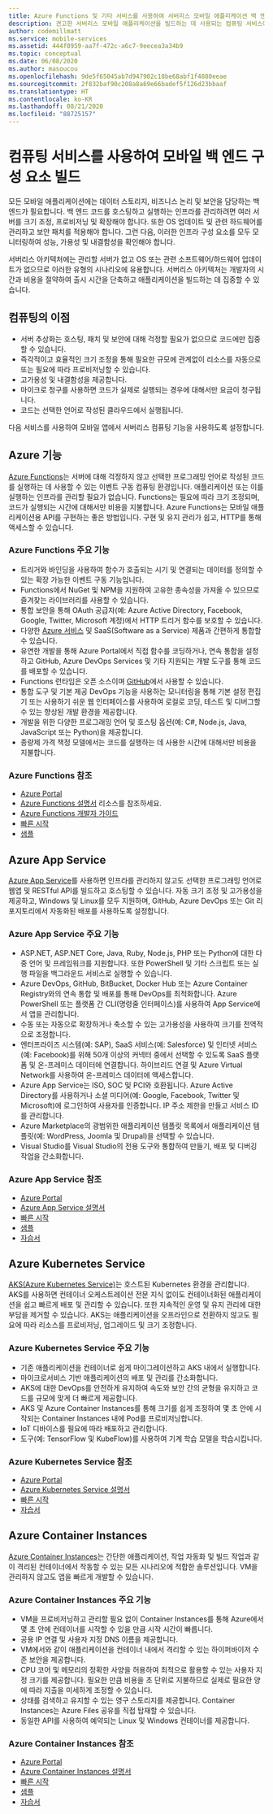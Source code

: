 ```yaml
---
title: Azure Functions 및 기타 서비스를 사용하여 서버리스 모바일 애플리케이션 백 엔드 빌드
description: 견고한 서버리스 모바일 애플리케이션을 빌드하는 데 사용되는 컴퓨팅 서비스에 대해 알아봅니다.
author: codemillmatt
ms.service: mobile-services
ms.assetid: 444f0959-aa7f-472c-a6c7-9eecea3a34b9
ms.topic: conceptual
ms.date: 06/08/2020
ms.author: masoucou
ms.openlocfilehash: 9de5f65045ab7d947902c18be68abf1f4880eeae
ms.sourcegitcommit: 2f832baf90c208a8a69e66badef5f126d23bbaaf
ms.translationtype: HT
ms.contentlocale: ko-KR
ms.lasthandoff: 08/21/2020
ms.locfileid: "88725157"
---
```

# <a name="build-mobile-back-end-components-with-compute-services"></a>컴퓨팅 서비스를 사용하여 모바일 백 엔드 구성 요소 빌드

모든 모바일 애플리케이션에는 데이터 스토리지, 비즈니스 논리 및 보안을 담당하는 백 엔드가 필요합니다. 백 엔드 코드를 호스팅하고 실행하는 인프라를 관리하려면 여러 서버를 크기 조정, 프로비저닝 및 확장해야 합니다. 또한 OS 업데이트 및 관련 하드웨어를 관리하고 보안 패치를 적용해야 합니다. 그런 다음, 이러한 인프라 구성 요소를 모두 모니터링하여 성능, 가용성 및 내결함성을 확인해야 합니다. 

서버리스 아키텍처에는 관리할 서버가 없고 OS 또는 관련 소프트웨어/하드웨어 업데이트가 없으므로 이러한 유형의 시나리오에 유용합니다. 서버리스 아키텍처는 개발자의 시간과 비용을 절약하여 출시 시간을 단축하고 애플리케이션을 빌드하는 데 집중할 수 있습니다.

## <a name="benefits-of-compute"></a>컴퓨팅의 이점

- 서버 추상화는 호스팅, 패치 및 보안에 대해 걱정할 필요가 없으므로 코드에만 집중할 수 있습니다.
- 즉각적이고 효율적인 크기 조정을 통해 필요한 규모에 관계없이 리소스를 자동으로 또는 필요에 따라 프로비저닝할 수 있습니다.
- 고가용성 및 내결함성을 제공합니다.
- 마이크로 청구를 사용하면 코드가 실제로 실행되는 경우에 대해서만 요금이 청구됩니다.
- 코드는 선택한 언어로 작성된 클라우드에서 실행됩니다.

다음 서비스를 사용하여 모바일 앱에서 서버리스 컴퓨팅 기능을 사용하도록 설정합니다.

## <a name="azure-functions"></a>Azure 기능

[Azure Functions](https://azure.microsoft.com/services/functions/)는 서버에 대해 걱정하지 않고 선택한 프로그래밍 언어로 작성된 코드를 실행하는 데 사용할 수 있는 이벤트 구동 컴퓨팅 환경입니다. 애플리케이션 또는 이를 실행하는 인프라를 관리할 필요가 없습니다. Functions는 필요에 따라 크기 조정되며, 코드가 실행되는 시간에 대해서만 비용을 지불합니다. Azure Functions는 모바일 애플리케이션용 API를 구현하는 좋은 방법입니다. 구현 및 유지 관리가 쉽고, HTTP를 통해 액세스할 수 있습니다.

### <a name="azure-functions-key-features"></a>Azure Functions 주요 기능

- 트리거와 바인딩을 사용하여 함수가 호출되는 시기 및 연결되는 데이터를 정의할 수 있는 확장 가능한 이벤트 구동 기능입니다.
- Functions에서 NuGet 및 NPM을 지원하여 고유한 종속성을 가져올 수 있으므로 즐겨찾는 라이브러리를 사용할 수 있습니다.
- 통합 보안을 통해 OAuth 공급자(예: Azure Active Directory, Facebook, Google, Twitter, Microsoft 계정)에서 HTTP 트리거 함수를 보호할 수 있습니다.
- 다양한 [Azure 서비스](/azure/azure-functions/functions-overview) 및 SaaS(Software as a Service) 제품과 간편하게 통합할 수 있습니다.
- 유연한 개발을 통해 Azure Portal에서 직접 함수를 코딩하거나, 연속 통합을 설정하고 GitHub, Azure DevOps Services 및 기타 지원되는 개발 도구를 통해 코드를 배포할 수 있습니다.
- Functions 런타임은 오픈 소스이며 [GitHub](https://github.com/azure/azure-webjobs-sdk-script)에서 사용할 수 있습니다.
- 통합 도구 및 기본 제공 DevOps 기능을 사용하는 모니터링을 통해 기본 설정 편집기 또는 사용하기 쉬운 웹 인터페이스를 사용하여 로컬로 코딩, 테스트 및 디버그할 수 있는 향상된 개발 환경을 제공합니다.
- 개발을 위한 다양한 프로그래밍 언어 및 호스팅 옵션(예: C#, Node.js, Java, JavaScript 또는 Python)을 제공합니다.
- 종량제 가격 책정 모델에서는 코드를 실행하는 데 사용한 시간에 대해서만 비용을 지불합니다.

### <a name="azure-functions-references"></a>Azure Functions 참조

- [Azure Portal](https://portal.azure.com)
- [Azure Functions 설명서](/azure/azure-functions/) 리소스를 참조하세요.
- [Azure Functions 개발자 가이드](/azure/azure-functions/functions-reference)
- [빠른 시작](/azure/azure-functions/functions-create-first-function-vs-code)
- [샘플](/samples/browse/?products=azure-functions&languages=csharp)

## <a name="azure-app-service"></a>Azure App Service

[Azure App Service](https://azure.microsoft.com/services/app-service/)를 사용하면 인프라를 관리하지 않고도 선택한 프로그래밍 언어로 웹앱 및 RESTful API를 빌드하고 호스팅할 수 있습니다. 자동 크기 조정 및 고가용성을 제공하고, Windows 및 Linux를 모두 지원하며, GitHub, Azure DevOps 또는 Git 리포지토리에서 자동화된 배포를 사용하도록 설정합니다.

### <a name="azure-app-service-key-features"></a>Azure App Service 주요 기능

- ASP.NET, ASP.NET Core, Java, Ruby, Node.js, PHP 또는 Python에 대한 다중 언어 및 프레임워크를 지원합니다. 또한 PowerShell 및 기타 스크립트 또는 실행 파일을 백그라운드 서비스로 실행할 수 있습니다.
- Azure DevOps, GitHub, BitBucket, Docker Hub 또는 Azure Container Registry와의 연속 통합 및 배포를 통해 DevOps를 최적화합니다. Azure PowerShell 또는 플랫폼 간 CLI(명령줄 인터페이스)를 사용하여 App Service에서 앱을 관리합니다.
- 수동 또는 자동으로 확장하거나 축소할 수 있는 고가용성을 사용하여 크기를 전역적으로 조정합니다.
- 엔터프라이즈 시스템(예: SAP), SaaS 서비스(예: Salesforce) 및 인터넷 서비스(예: Facebook)를 위해 50개 이상의 커넥터 중에서 선택할 수 있도록 SaaS 플랫폼 및 온-프레미스 데이터에 연결합니다. 하이브리드 연결 및 Azure Virtual Network를 사용하여 온-프레미스 데이터에 액세스합니다.
- Azure App Service는 ISO, SOC 및 PCI와 호환됩니다. Azure Active Directory를 사용하거나 소셜 미디어(예: Google, Facebook, Twitter 및 Microsoft)에 로그인하여 사용자를 인증합니다. IP 주소 제한을 만들고 서비스 ID를 관리합니다.
- Azure Marketplace의 광범위한 애플리케이션 템플릿 목록에서 애플리케이션 템플릿(예: WordPress, Joomla 및 Drupal)을 선택할 수 있습니다.
- Visual Studio를 Visual Studio의 전용 도구와 통합하여 만들기, 배포 및 디버깅 작업을 간소화합니다.

### <a name="azure-app-service-references"></a>Azure App Service 참조

- [Azure Portal](https://portal.azure.com/)
- [Azure App Service 설명서](/azure/app-service/)
- [빠른 시작](/azure/app-service/app-service-web-get-started-dotnet)
- [샘플](/azure/app-service/samples-cli)
- [자습서](/azure/app-service/app-service-web-tutorial-dotnet-sqldatabase)

## <a name="azure-kubernetes-service"></a>Azure Kubernetes Service

[AKS(Azure Kubernetes Service)](https://azure.microsoft.com/services/kubernetes-service/)는 호스트된 Kubernetes 환경을 관리합니다. AKS를 사용하면 컨테이너 오케스트레이션 전문 지식 없이도 컨테이너화된 애플리케이션을 쉽고 빠르게 배포 및 관리할 수 있습니다. 또한 지속적인 운영 및 유지 관리에 대한 부담을 제거할 수 있습니다. AKS는 애플리케이션을 오프라인으로 전환하지 않고도 필요에 따라 리소스를 프로비저닝, 업그레이드 및 크기 조정합니다.

### <a name="azure-kubernetes-service-key-features"></a>Azure Kubernetes Service 주요 기능

- 기존 애플리케이션을 컨테이너로 쉽게 마이그레이션하고 AKS 내에서 실행합니다.
- 마이크로서비스 기반 애플리케이션의 배포 및 관리를 간소화합니다.
- AKS에 대한 DevOps를 안전하게 유지하여 속도와 보안 간의 균형을 유지하고 코드를 규모에 맞게 더 빠르게 제공합니다.
- AKS 및 Azure Container Instances를 통해 크기를 쉽게 조정하여 몇 초 안에 시작되는 Container Instances 내에 Pod를 프로비저닝합니다.
- IoT 디바이스를 필요에 따라 배포하고 관리합니다.
- 도구(예: TensorFlow 및 KubeFlow)를 사용하여 기계 학습 모델을 학습시킵니다.

### <a name="azure-kubernetes-service-references"></a>Azure Kubernetes Service 참조

- [Azure Portal](https://portal.azure.com/)
- [Azure Kubernetes Service 설명서](/azure/aks/)
- [빠른 시작](/azure/aks/kubernetes-walkthrough-portal)
- [자습서](/azure/aks/tutorial-kubernetes-prepare-app)

## <a name="azure-container-instances"></a>Azure Container Instances

[Azure Container Instances](https://azure.microsoft.com/services/container-instances/)는 간단한 애플리케이션, 작업 자동화 및 빌드 작업과 같이 격리된 컨테이너에서 작동할 수 있는 모든 시나리오에 적합한 솔루션입니다. VM을 관리하지 않고도 앱을 빠르게 개발할 수 있습니다.

### <a name="azure-container-instances-key-features"></a>Azure Container Instances 주요 기능

- VM을 프로비저닝하고 관리할 필요 없이 Container Instances를 통해 Azure에서 몇 초 안에 컨테이너를 시작할 수 있을 만큼 시작 시간이 빠릅니다.
- 공용 IP 연결 및 사용자 지정 DNS 이름을 제공합니다.
- VM에서와 같이 애플리케이션을 컨테이너 내에서 격리할 수 있는 하이퍼바이저 수준 보안을 제공합니다.
- CPU 코어 및 메모리의 정확한 사양을 허용하여 최적으로 활용할 수 있는 사용자 지정 크기를 제공합니다. 필요한 만큼 비용을 초 단위로 지불하므로 실제로 필요한 양에 따라 지출을 미세하게 조정할 수 있습니다.
- 상태를 검색하고 유지할 수 있는 영구 스토리지를 제공합니다. Container Instances는 Azure Files 공유를 직접 탑재할 수 있습니다.
- 동일한 API를 사용하여 예약되는 Linux 및 Windows 컨테이너를 제공합니다.

### <a name="azure-container-instances-references"></a>Azure Container Instances 참조

- [Azure Portal](https://portal.azure.com/)
- [Azure Container Instances 설명서](/azure/container-instances/)
- [빠른 시작](/azure/container-instances/container-instances-quickstart-portal)
- [샘플](https://azure.microsoft.com/resources/samples/?sort=0&term=aci)
- [자습서](/azure/container-instances/container-instances-tutorial-prepare-app)